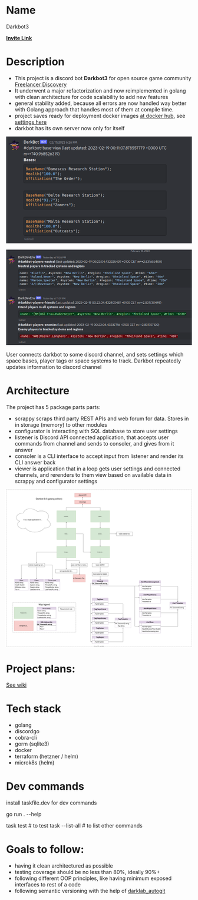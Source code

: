 # Name

Darkbot3

**[Invite Link](https://discord.com/api/oauth2/authorize?client_id=838460303581904949&permissions=8&scope=bot)**

# Description

- This project is a discord bot **Darkbot3** for open source game community [Freelancer Discovery](https://discoverygc.com/)
- It underwent a major refactorization and now reimplemented in golang with clean architecture for code scalability to add new features
- general stability added, because all errors are now handled way better with Golang approach that handles most of them at compile time.
- project saves ready for deployment docker images [at docker hub](https://hub.docker.com/repository/docker/darkwind8/darkbot/general), see [settings here](https://github.com/darklab8/darklab_darkbot/blob/master/infra/kubernetes/charts/darkbot/templates/main.yml)
- darkbot has its own server now only for itself

![](docs/index_assets/base_render2.png)

![](docs/index_assets/player_render2.png)

User connects darkbot to some discord channel, and sets settings which space bases, player tags or space systems to track.
Darkbot repeatedly updates information to discord channel

# Architecture

The project has 5 package parts parts:

- scrappy scraps third party REST APIs and web forum for data. Stores in in storage (memory) to other modules
- configurator is interacting with SQL database to store user settings
- listener is Discord API connected application, that accepts user commands from channel and sends to consoler, and gives from it answer
- consoler is a CLI interface to accept input from listener and render its CLI answer back
- viewer is application that in a loop gets user settings and connected channels, and rerenders to them view based on available data in scrappy and configurator settings

![architecture](architecture/architecture.drawio.svg)

# Project plans:

[See wiki](https://darklab8.github.io/darklab_darkbot/)

# Tech stack

- golang
- discordgo
- cobra-cli
- gorm (sqlite3)
- docker
- terraform (hetzner / helm)
- microk8s (helm)

# Dev commands

install taskfile.dev for dev commands

go run . --help

task test # to test
task --list-all # to list other commands 

# Goals to follow:

- having it clean architectured as possible
- testing coverage should be no less than 80%, ideally 90%+
- following different OOP principles, like having minimum exposed interfaces to rest of a code
- following semantic versioning with the help of [darklab_autogit](https://github.com/darklab8/darklab_autogit)
